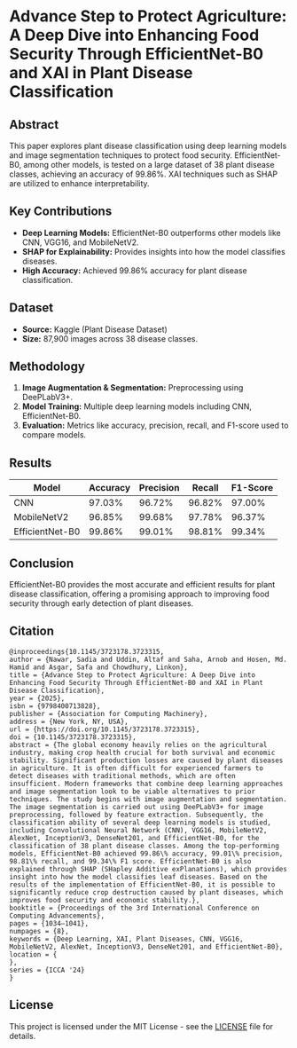 # Advance Step to Protect Agriculture: A Deep Dive into Enhancing Food Security Through EfficientNet-B0 and XAI in Plant Disease Classification

## Abstract
This paper explores plant disease classification using deep learning models and image segmentation techniques to protect food security. EfficientNet-B0, among other models, is tested on a large dataset of 38 plant disease classes, achieving an accuracy of 99.86%. XAI techniques such as SHAP are utilized to enhance interpretability.

## Key Contributions
- **Deep Learning Models:** EfficientNet-B0 outperforms other models like CNN, VGG16, and MobileNetV2.
- **SHAP for Explainability:** Provides insights into how the model classifies diseases.
- **High Accuracy:** Achieved 99.86% accuracy for plant disease classification.

## Dataset
- **Source:** Kaggle (Plant Disease Dataset)
- **Size:** 87,900 images across 38 disease classes.

## Methodology
1. **Image Augmentation & Segmentation:** Preprocessing using DeePLabV3+.
2. **Model Training:** Multiple deep learning models including CNN, EfficientNet-B0.
3. **Evaluation:** Metrics like accuracy, precision, recall, and F1-score used to compare models.

## Results
| Model          | Accuracy | Precision | Recall | F1-Score |
|----------------|----------|-----------|--------|----------|
| CNN            | 97.03%   | 96.72%    | 96.82% | 97.00%   |
| MobileNetV2    | 96.85%   | 99.68%    | 97.78% | 96.37%   |
| EfficientNet-B0| 99.86%   | 99.01%    | 98.81% | 99.34%   |

## Conclusion
EfficientNet-B0 provides the most accurate and efficient results for plant disease classification, offering a promising approach to improving food security through early detection of plant diseases.

## Citation
```
@inproceedings{10.1145/3723178.3723315,
author = {Nawar, Sadia and Uddin, Altaf and Saha, Arnob and Hosen, Md. Hamid and Asgar, Safa and Chowdhury, Linkon},
title = {Advance Step to Protect Agriculture: A Deep Dive into Enhancing Food Security Through EfficientNet-B0 and XAI in Plant Disease Classification},
year = {2025},
isbn = {9798400713828},
publisher = {Association for Computing Machinery},
address = {New York, NY, USA},
url = {https://doi.org/10.1145/3723178.3723315},
doi = {10.1145/3723178.3723315},
abstract = {The global economy heavily relies on the agricultural industry, making crop health crucial for both survival and economic stability. Significant production losses are caused by plant diseases in agriculture. It is often difficult for experienced farmers to detect diseases with traditional methods, which are often insufficient. Modern frameworks that combine deep learning approaches and image segmentation look to be viable alternatives to prior techniques. The study begins with image augmentation and segmentation. The image segmentation is carried out using DeePLabV3+ for image preprocessing, followed by feature extraction. Subsequently, the classification ability of several deep learning models is studied, including Convolutional Neural Network (CNN), VGG16, MobileNetV2, AlexNet, InceptionV3, DenseNet201, and EfficientNet-B0, for the classification of 38 plant disease classes. Among the top-performing models, EfficientNet-B0 achieved 99.86\% accuracy, 99.01\% precision, 98.81\% recall, and 99.34\% F1 score. EfficientNet-B0 is also explained through SHAP (SHapley Additive exPlanations), which provides insight into how the model classifies leaf diseases. Based on the results of the implementation of EfficientNet-B0, it is possible to significantly reduce crop destruction caused by plant diseases, which improves food security and economic stability.},
booktitle = {Proceedings of the 3rd International Conference on Computing Advancements},
pages = {1034–1041},
numpages = {8},
keywords = {Deep Learning, XAI, Plant Diseases, CNN, VGG16, MobileNetV2, AlexNet, InceptionV3, DenseNet201, and EfficientNet-B0},
location = {
},
series = {ICCA '24}
}
```

## License
This project is licensed under the MIT License - see the [LICENSE](LICENSE) file for details.
